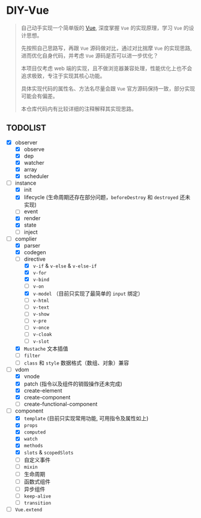 # DIY-Vue

> 自己动手实现一个简单版的 [Vue](https://github.com/vuejs/vue), 深度掌握 `Vue` 的实现原理，学习 `Vue` 的设计思想。
>
> 先按照自己思路写，再跟 `Vue` 源码做对比，通过对比揣摩 `Vue` 的实现思路, 进而优化自身代码，并考虑 `Vue` 源码是否可以进一步优化？
>
> 本项目仅考虑 web 端的实现，且不做浏览器兼容处理，性能优化上也不会追求极致，专注于实现其核心功能。
>
> 具体实现代码的属性名、方法名尽量会跟 `Vue` 官方源码保持一致，部分实现可能会有偏差。
>
> 本仓库代码内有比较详细的注释解释其实现思路。

## TODOLIST

- [x] observer
  - [x] observe
  - [x] dep
  - [x] watcher
  - [x] array
  - [x] scheduler
- [ ] instance
  - [x] init
  - [x] lifecycle (生命周期还存在部分问题，`beforeDestroy` 和 `destroyed` 还未实现)
  - [ ] event
  - [x] render
  - [x] state
  - [ ] inject
- [ ] complier
  - [x] parser
  - [x] codegen
  - [ ] directive
    - [x] `v-if` & `v-else` & `v-else-if`
    - [x] `v-for`
    - [x] `v-bind`
    - [ ] `v-on`
    - [x] `v-model` （目前只实现了最简单的 `input` 绑定）
    - [ ] `v-html`
    - [ ] `v-text`
    - [ ] `v-show`
    - [ ] `v-pre`
    - [ ] `v-once`
    - [ ] `v-cloak`
    - [ ] `v-slot`
  - [x] `Mustache` 文本插值
  - [ ] `filter`
  - [ ] `class` 和 `style` 数据格式（数组、对象）兼容
- [ ] vdom
  - [x] vnode
  - [x] patch (指令以及组件的销毁操作还未完成)
  - [x] create-element
  - [x] create-component
  - [ ] create-functional-component
- [ ] component
  - [x] `template` (目前只实现常用功能, 可用指令及属性如上)
  - [x] `props`
  - [x] `computed`
  - [x] `watch`
  - [x] `methods`
  - [x] `slots` & `scopedSlots`
  - [ ] 自定义事件
  - [ ] `mixin`
  - [ ] 生命周期
  - [ ] 函数式组件
  - [ ] 异步组件
  - [ ] `keep-alive`
  - [ ] `transition`
- [ ] `Vue.extend`